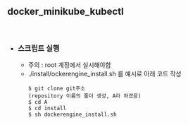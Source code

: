 ## docker_minikube_kubectl
<br>

- ### 스크립트 실행   
  - 주의 : root 계정에서 실시해야함   
  - ./install/ockerengine_install.sh 를 예시로 아래 코드 작성   
    ```
    $ git clone git주소
    (repository 이름의 폴더 생성, A라 하겠음)
    $ cd A
    $ cd install
    $ sh dockerengine_install.sh
    ```
